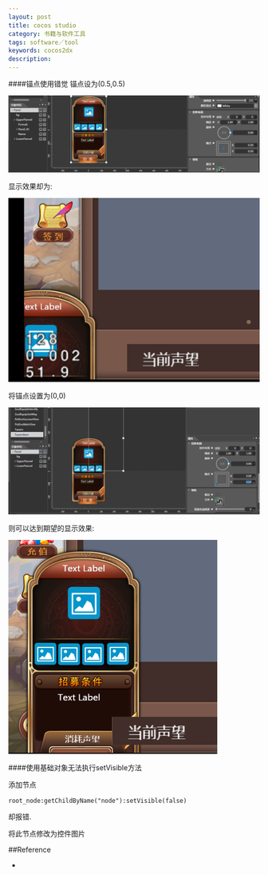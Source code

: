 ```yaml
---
layout: post
title: cocos studio
category: 书籍与软件工具
tags: software／tool
keywords: cocos2dx
description: 
---
```


####锚点使用错觉
锚点设为(0.5,0.5)

![](/Resources/cocos_studio_1.png)

显示效果却为:

![](/Resources/cocos_studio_2.png)

将锚点设置为(0,0)

![](/Resources/cocos_studio_3.png)

则可以达到期望的显示效果:

![](/Resources/cocos_studio_4.png)

####使用基础对象无法执行setVisible方法

添加节点

```
root_node:getChildByName("node"):setVisible(false)
```

却报错.

将此节点修改为控件图片

##Reference

* []()
